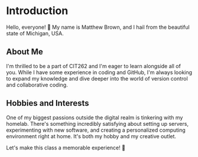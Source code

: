 # Introduction

Hello, everyone! 👋 My name is Matthew Brown, and I hail from the beautiful state of Michigan, USA.

## About Me

I'm thrilled to be a part of CIT262 and I'm eager to learn alongside all of you. While I have some experience in coding and GitHub, I'm always looking to expand my knowledge and dive deeper into the world of version control and collaborative coding.

## Hobbies and Interests

One of my biggest passions outside the digital realm is tinkering with my homelab. There's something incredibly satisfying about setting up servers, experimenting with new software, and creating a personalized computing environment right at home. It's both my hobby and my creative outlet.

Let's make this class a memorable experience! 🚀